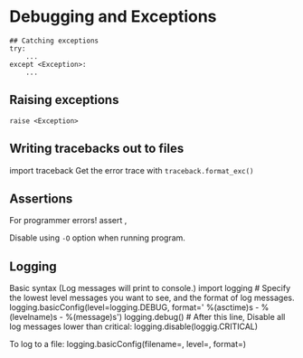 # Debugging and Exceptions 
    ## Catching exceptions   
    try: 
        ... 
    except <Exception>: 
        ...

## Raising exceptions 
    raise <Exception> 

## Writing tracebacks out to files 
import traceback
Get the error trace with `traceback.format_exc()`

## Assertions 
For programmer errors!
    assert <boolean condition>, <message to display on failure>

Disable using `-O` option when running program.

## Logging 

Basic syntax (Log messages will print to console.)
    import logging 
    # Specify the lowest level messages you want to see, and the format of log messages.
    logging.basicConfig(level=logging.DEBUG, format=' %(asctime)s - %(levelname)s - %(message)s')
    logging.debug(<message>)
    # After this line, Disable all log messages lower than critical: 
    logging.disable(loggig.CRITICAL)

To log to a file:
    logging.basicConfig(filename=<filename>, level=<logging level>, format=<format>)